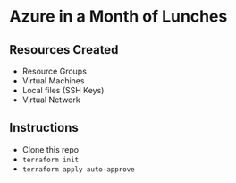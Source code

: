 # Azure in a Month of Lunches

## Resources Created
- Resource Groups
- Virtual Machines
- Local files (SSH Keys)
- Virtual Network

## Instructions
- Clone this repo
- `terraform init`
- `terraform apply auto-approve`